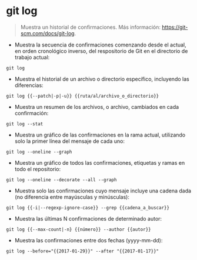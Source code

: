 # git log

> Muestra un historial de confirmaciones.
> Más información: <https://git-scm.com/docs/git-log>.

- Muestra la secuencia de confirmaciones comenzando desde el actual, en orden cronológico inverso, del respositorio de Git en el directorio de trabajo actual:

`git log`

- Muestra el historial de un archivo o directorio específico, incluyendo las diferencias:

`git log {{--patch|-p|-u}} {{ruta/al/archivo_o_directorio}}`

- Muestra un resumen de los archivos, o archivo, cambiados en cada confirmación:

`git log --stat`

- Muestra un gráfico de las confirmaciones en la rama actual, utilizando solo la primer línea del mensaje de cada uno:

`git log --oneline --graph`

- Muestra un gráfico de todos las confirmaciones, etiquetas y ramas en todo el repositorio:

`git log --oneline --decorate --all --graph`

- Muestra solo las confirmaciones cuyo mensaje incluye una cadena dada (no diferencia entre mayúsculas y minúsculas):

`git log {{-i|--regexp-ignore-case}} --grep {{cadena_a_buscar}}`

- Muestra las últimas N confirmaciones de determinado autor:

`git log {{--max-count|-n} {{número}} --author {{autor}}`

- Muestra las confirmaciones entre dos fechas (yyyy-mm-dd):

`git log --before="{{2017-01-29}}" --after "{{2017-01-17}}"`
